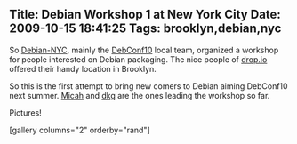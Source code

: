 Title: Debian Workshop 1 at New York City
Date: 2009-10-15 18:41:25
Tags: brooklyn,debian,nyc
---
So <a href="http://wiki.debian.org/DebianNYC">Debian-NYC</a>, mainly the <a href="http://debconf10.debconf.org/">DebConf10</a> local team, organized a workshop for people interested on Debian packaging. The nice people of <a href="http://drop.io">drop.io</a> offered their handy location in Brooklyn.

So this is the first attempt to bring new comers to Debian aiming DebConf10 next summer. <a href="http://riseup.net">Micah</a> and <a href="http://fifthhorseman.net/">dkg</a> are the ones leading the workshop so far.

Pictures!

[gallery columns="2" orderby="rand"]
